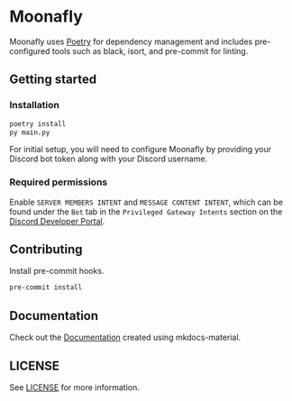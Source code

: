 # Moonafly

Moonafly uses [Poetry](https://github.com/python-poetry/poetry) for dependency management and includes pre-configured tools such as black, isort, and pre-commit for linting.

## Getting started

### Installation

```bash
poetry install
py main.py
```

For initial setup, you will need to configure Moonafly by providing your Discord bot token along with your Discord username.

### Required permissions

Enable `SERVER MEMBERS INTENT` and `MESSAGE CONTENT INTENT`, which can be found under the `Bot` tab in the `Privileged Gateway Intents` section on the [Discord Developer Portal](https://discord.com/developers/applications).

## Contributing

Install pre-commit hooks.

```bash
pre-commit install
```

## Documentation

Check out the [Documentation](https://Moonafly.github.io/docs) created using mkdocs-material.

## LICENSE

See [LICENSE](./LICENSE) for more information.
